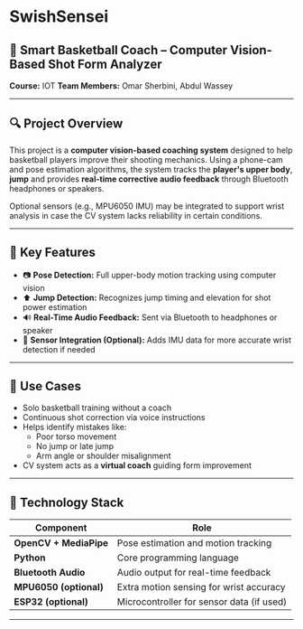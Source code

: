 # SwishSensei



## 🏀 Smart Basketball Coach – Computer Vision-Based Shot Form Analyzer

**Course:** IOT 
**Team Members:** Omar Sherbini, Abdul Wassey  

---

## 🔍 Project Overview

This project is a **computer vision-based coaching system** designed to help basketball players improve their shooting mechanics. Using a phone-cam and pose estimation algorithms, the system tracks the **player's upper body**, **jump** and provides **real-time corrective audio feedback** through Bluetooth headphones or speakers.

Optional sensors (e.g., MPU6050 IMU) may be integrated to support wrist analysis in case the CV system lacks reliability in certain conditions.

---

## 🧠 Key Features

- 📷 **Pose Detection:** Full upper-body motion tracking using computer vision
- ⬆️ **Jump Detection:** Recognizes jump timing and elevation for shot power estimation
- 🔊 **Real-Time Audio Feedback:** Sent via Bluetooth to headphones or speaker
- 🔁 **Sensor Integration (Optional):** Adds IMU data for more accurate wrist detection if needed

---

## 🏀 Use Cases

- Solo basketball training without a coach
- Continuous shot correction via voice instructions
- Helps identify mistakes like:
  - Poor torso movement 
  - No jump or late jump
  - Arm angle or shoulder misalignment
- CV system acts as a **virtual coach** guiding form improvement

---

## 🧰 Technology Stack

| Component         | Role                                        |
|------------------|---------------------------------------------|
| **OpenCV + MediaPipe** | Pose estimation and motion tracking     |
| **Python**        | Core programming language                   |
| **Bluetooth Audio** | Audio output for real-time feedback       |
| **MPU6050 (optional)** | Extra motion sensing for wrist accuracy |
| **ESP32 (optional)** | Microcontroller for sensor data (if used) |

---




